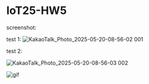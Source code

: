 # IoT25-HW5

screenshot:

test 1:
![KakaoTalk_Photo_2025-05-20-08-56-02 001](https://github.com/user-attachments/assets/356a2f01-4877-4c19-ad1e-3bec960aed4d)

test 2:

![KakaoTalk_Photo_2025-05-20-08-56-03 002](https://github.com/user-attachments/assets/5a9aef30-1f62-4883-b7c3-7f5c4fd9ff45)


![gif](https://adigo-gachon-ac-kr.s3.ap-northeast-2.amazonaws.com/KakaoTalk_Photo_2025-05-20-08-56-05+003.gif)
